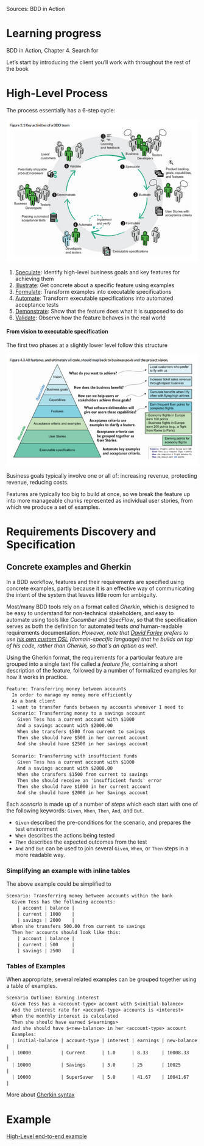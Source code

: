 Sources: BDD in Action

# Learning progress

BDD in Action, Chapter 4. Search for

Let’s start by introducing the client you’ll work with throughout the rest of the book

# High-Level Process

The process essentially has a 6-step cycle:

![alt text](./images/BDD-activities.png)

1. [Speculate](./BDD-phases/1_speculate.md): Identify high-level business goals and key features for achieving them
2. [Illustrate](./BDD-phases/2_illustrate.md): Get concrete about a specific feature using examples
3. [Formulate](./BDD-phases/3_formulate.md): Transform examples into executable specifications
4. [Automate](./BDD-phases/4_automate.md): Transform executable specifications into automated acceptance tests
5. [Demonstrate](./BDD-phases/5_demonstrate.md): Show that the feature does what it is supposed to do
6. [Validate](./BDD-phases/6_validate.md): Observe how the feature behaves in the real world

#### From vision to executable specification

The first two phases at a slightly lower level follow this structure

![alt text](images/vision-to-spec-pyramid.png)

Business goals typically involve one or all of: increasing revenue, protecting revenue, reducing costs.

Features are typically too big to build at once, so we break the feature up into more manageable chunks represented as individual user stories, from which we produce a set of examples.

# Requirements Discovery and Specification

## Concrete examples and Gherkin

In a BDD workflow, features and their requirements are specified using concrete examples, partly because it is an effective way of communicating the intent of the system that leaves little room for ambiguity.

Most/many BDD tools rely on a format called _Gherkin_, which is designed to be easy to understand for non-technical stakeholders, and easy to automate using tools like _Cucumber_ and _SpecFlow_, so that the specification serves as both the definition for automated tests _and_ human-readable requirements documentation. _However, note that [David Farley](https://www.youtube.com/watch?v=YAZr3LsCzn0&ab_channel=ContinuousDelivery) prefers to use [his own custom DSL](/general/testing/accceptance-testing.md#dave-farleys-four-layer-acceptance-test-architecture) (domain-specific language) that he builds on top of his code, rather than Gherkin, so that's an option as well_.

Using the Gherkin format, the requirements for a particular feature are grouped into a single text file called a _feature file_, containing a short description of the feature, followed by a number of formalized examples for how it works in practice. 

```gherkin
Feature: Transferring money between accounts
  In order to manage my money more efficiently
  As a bank client
  I want to transfer funds between my accounts whenever I need to
  Scenario: Transferring money to a savings account
    Given Tess has a current account with $1000
    And a savings account with $2000.00
    When she transfers $500 from current to savings
    Then she should have $500 in her current account
    And she should have $2500 in her savings account
 
  Scenario: Transferring with insufficient funds
    Given Tess has a current account with $1000
    And a savings account with $2000.00
    When she transfers $1500 from current to savings
    Then she should receive an 'insufficient funds' error
    Then she should have $1000 in her current account
    And she should have $2000 in her Savings account
```

Each _scenario_ is made up of a number of _steps_ which each start with one of the following keywords: `Given`, `When`, `Then`, `And`, and `But`.

- `Given` described the pre-conditions for the scenario, and prepares the test environment
- `When` describes the actions being tested
- `Then` describes the expected outcomes from the test
- `And` and `But` can be used to join several `Given`, `When`, or `Then` steps in a more readable way.

### Simplifying an example with inline tables

The above example could be simplified to

```gherkin
Scenario: Transferring money between accounts within the bank
  Given Tess has the following accounts:
    | account | balance |
    | current | 1000    |
    | savings | 2000    |
  When she transfers 500.00 from current to savings
  Then her accounts should look like this:
    | account | balance |
    | current | 500     |
    | savings | 2500    |
```

### Tables of Examples

When appropriate, several related examples can be grouped together using a table of examples.

```gherkin
Scenario Outline: Earning interest
  Given Tess has a <account-type> account with $<initial-balance>
  And the interest rate for <account-type> accounts is <interest>
  When the monthly interest is calculated
  Then she should have earned $<earnings>
  And she should have $<new-balance> in her <account-type> account
  Examples:
  | initial-balance | account-type | interest | earnings | new-balance |
  | 10000           | Current      | 1.0      | 8.33     | 10008.33    |
  | 10000           | Savings      | 3.0      | 25       | 10025       |
  | 10000           | SuperSaver   | 5.0      | 41.67    | 10041.67    |
```

More about [Gherkin syntax](https://gist.github.com/dogoku/0c024c55ec124355f01472abc70550f5)

# Example

[High-Level end-to-end example](./high-level-end-to-end-bdd-example.md)